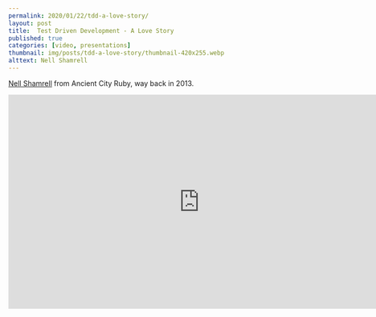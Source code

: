 ```yaml
---
permalink: 2020/01/22/tdd-a-love-story/
layout: post
title:  Test Driven Development - A Love Story
published: true
categories: [video, presentations]
thumbnail: img/posts/tdd-a-love-story/thumbnail-420x255.webp
alttext: Nell Shamrell
---
```


<a href="https://twitter.com/nellshamrell">Nell Shamrell</a> from Ancient City Ruby, way back in 2013.

<iframe width="759" height="427" src="https://www.youtube.com/embed/nBtO1UOK9Hs" frameborder="0" allow="accelerometer; autoplay; encrypted-media; gyroscope; picture-in-picture" allowfullscreen></iframe>
